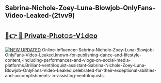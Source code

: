 ## Sabrina-Nichole-Zoey-Luna-Blowjob-OnlyFans-Video-Leaked-(2tvv9)


# <h2><a href="https://mediaupload.pro?-19M">🔗👉 🔴 Private-P𝚑ot𝚘𝚜-V𝚒d𝚎o</a></h2>

[![NEW UPDATED](https://i.imgur.com/0qMVB7G.gif)](https://mediaupload.pro?-19M)
Online-influencer-Sabrina-Nichole-Zoey-Luna-Blowjob-OnlyFans-Video-Leaked,known-for-publishing-dance-and-lifestyle-content,-including-performances-and-vlogs-on-social-media-platforms.Brilliant-ventriloquist-assistant-Sabrina-Nichole-Zoey-Luna-Blowjob-OnlyFans-Video-Leaked,celebrated-for-their-exceptional-abilities-and-accomplishments-in-assisting-ventriloquists.  